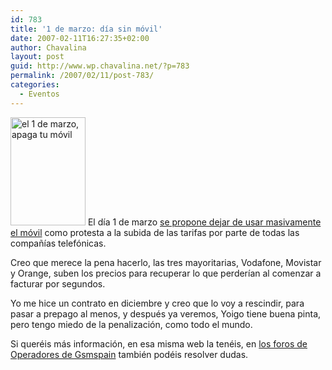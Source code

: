 ```yaml
---
id: 783
title: '1 de marzo: día sin móvil'
date: 2007-02-11T16:27:35+02:00
author: Chavalina
layout: post
guid: http://www.wp.chavalina.net/?p=783
permalink: /2007/02/11/post-783/
categories:
  - Eventos
---
```

[<img border="0" title="el 1 de marzo, apaga tu móvil" alt="el 1 de marzo, apaga tu móvil" src="http://www.facua.org/movilizate/120x173.gif" width="120" height="173" class="imgizqda" />](http://www.facua.org/movilizate/index.html) El día 1 de marzo <a href="http://www.facua.org/movilizate/movilizate.html" target="_blank">se propone dejar de usar masivamente el móvil</a> como protesta a la subida de las tarifas por parte de todas las compañías telefónicas.

Creo que merece la pena hacerlo, las tres mayoritarias, Vodafone, Movistar y Orange, suben los precios para recuperar lo que perderían al comenzar a facturar por segundos.

Yo me hice un contrato en diciembre y creo que lo voy a rescindir, para pasar a prepago al menos, y después ya veremos, Yoigo tiene buena pinta, pero tengo miedo de la penalización, como todo el mundo.

Si queréis más información, en esa misma web la tenéis, en <a href="http://www.gsmspain.com/foros/f6_Operadores.html" target="_blank">los foros de Operadores de Gsmspain</a> también podéis resolver dudas.
